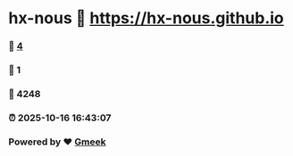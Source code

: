 # hx-nous :link: https://hx-nous.github.io 
### :page_facing_up: [4](https://hx-nous.github.io/tag.html) 
### :speech_balloon: 1 
### :hibiscus: 4248 
### :alarm_clock: 2025-10-16 16:43:07 
### Powered by :heart: [Gmeek](https://github.com/Meekdai/Gmeek)

